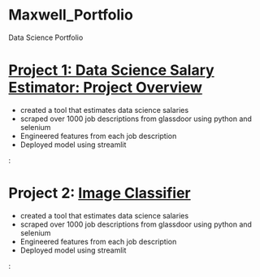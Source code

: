 # Maxwell_Portfolio
Data Science Portfolio

# [Project 1: Data Science Salary Estimator: Project Overview](https://github.com/maxim371/Vader-Sentiment-Analysis)
* created a tool that estimates data science salaries
* scraped over 1000 job descriptions from glassdoor using python and selenium
* Engineered features from each job description
* Deployed model using streamlit

:[](https://github.com/maxim371/Maxwell_Portfolio/blob/main/images/regression.jpeg)

# Project 2: [Image Classifier](https://github.com/maxim371/Image-classification)
* created a tool that estimates data science salaries
* scraped over 1000 job descriptions from glassdoor using python and selenium
* Engineered features from each job description
* Deployed model using streamlit

:[](https://github.com/maxim371/Maxwell_Portfolio/blob/main/images/classification.jpeg)

